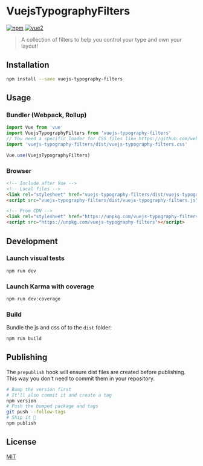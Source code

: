 # VuejsTypographyFilters

[![npm](https://img.shields.io/npm/v/vuejs-typography-filters.svg)](https://www.npmjs.com/package/vuejs-typography-filters) [![vue2](https://img.shields.io/badge/vue-2.x-brightgreen.svg)](https://vuejs.org/)

> A collection of filters to help you control your type and own your layout!

## Installation

```bash
npm install --save vuejs-typography-filters
```

## Usage

### Bundler (Webpack, Rollup)

```js
import Vue from 'vue'
import VuejsTypographyFilters from 'vuejs-typography-filters'
// You need a specific loader for CSS files like https://github.com/webpack/css-loader
import 'vuejs-typography-filters/dist/vuejs-typography-filters.css'

Vue.use(VuejsTypographyFilters)
```

### Browser

```html
<!-- Include after Vue -->
<!-- Local files -->
<link rel="stylesheet" href="vuejs-typography-filters/dist/vuejs-typography-filters.css"></link>
<script src="vuejs-typography-filters/dist/vuejs-typography-filters.js"></script>

<!-- From CDN -->
<link rel="stylesheet" href="https://unpkg.com/vuejs-typography-filters/dist/vuejs-typography-filters.css"></link>
<script src="https://unpkg.com/vuejs-typography-filters"></script>
```

## Development

### Launch visual tests

```bash
npm run dev
```

### Launch Karma with coverage

```bash
npm run dev:coverage
```

### Build

Bundle the js and css of to the `dist` folder:

```bash
npm run build
```


## Publishing

The `prepublish` hook will ensure dist files are created before publishing. This
way you don't need to commit them in your repository.

```bash
# Bump the version first
# It'll also commit it and create a tag
npm version
# Push the bumped package and tags
git push --follow-tags
# Ship it 🚀
npm publish
```

## License

[MIT](http://opensource.org/licenses/MIT)
